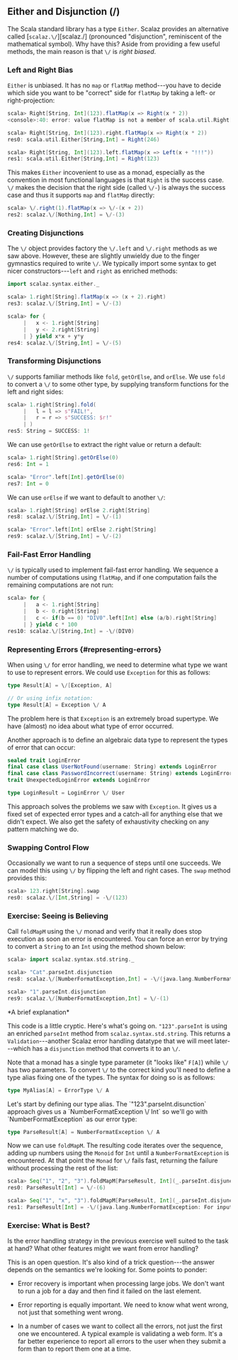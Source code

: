 ## Either and Disjunction (\/)

The Scala standard library has a type `Either`. Scalaz provides an alternative called [`scalaz.\/`][scalaz.\/] (pronounced "disjunction", reminiscent of the mathematical symbol). Why have this? Aside from providing a few useful methods, the main reason is that `\/` is *right biased*.

### Left and Right Bias

`Either` is unbiased. It has no `map` or `flatMap` method---you have to decide which side you want to be "correct" side for `flatMap` by taking a left- or right-projection:

~~~ scala
scala> Right[String, Int](123).flatMap(x => Right(x * 2))
<console>:40: error: value flatMap is not a member of scala.util.Right[String,Int]

scala> Right[String, Int](123).right.flatMap(x => Right(x * 2))
res0: scala.util.Either[String,Int] = Right(246)

scala> Right[String, Int](123).left.flatMap(x => Left(x + "!!!"))
res1: scala.util.Either[String,Int] = Right(123)
~~~

This makes `Either` incovenient to use as a monad, especially as the convention in most functional languages is that `Right` is the success case. `\/` makes the decision that the right side (called `\/-`) is always the success case and thus it supports `map` and `flatMap` directly:

~~~ scala
scala> \/.right(1).flatMap(x => \/-(x + 2))
res2: scalaz.\/[Nothing,Int] = \/-(3)
~~~

### Creating Disjunctions

The `\/` object provides factory the `\/.left` and `\/.right` methods as we saw above. However, these are slightly unwieldy due to the finger gymnastics required to write `\/`. We typically import some syntax to get nicer constructors---`left` and `right` as enriched methods:

~~~ scala
import scalaz.syntax.either._

scala> 1.right[String].flatMap(x => (x + 2).right)
res3: scalaz.\/[String,Int] = \/-(3)

scala> for {
     |   x <- 1.right[String]
     |   y <- 2.right[String]
     | } yield x*x + y*y
res4: scalaz.\/[String,Int] = \/-(5)
~~~

### Transforming Disjunctions

`\/` supports familiar methods like `fold`, `getOrElse`, and `orElse`. We use `fold` to convert a `\/` to some other type, by supplying transform functions for the left and right sides:

~~~ scala
scala> 1.right[String].fold(
     |   l = l => s"FAIL!",
     |   r = r => s"SUCCESS: $r!"
     | )
res5: String = SUCCESS: 1!
~~~

We can use `getOrElse` to extract the right value or return a default:

~~~ scala
scala> 1.right[String].getOrElse(0)
res6: Int = 1

scala> "Error".left[Int].getOrElse(0)
res7: Int = 0
~~~

We can use `orElse` if we want to default to another `\/`:

~~~ scala
scala> 1.right[String] orElse 2.right[String]
res8: scalaz.\/[String,Int] = \/-(1)

scala> "Error".left[Int] orElse 2.right[String]
res9: scalaz.\/[String,Int] = \/-(2)
~~~

### Fail-Fast Error Handling

`\/` is typically used to implement fail-fast error handling. We sequence a number of computations using `flatMap`, and if one computation fails the remaining computations are not run:

~~~ scala
scala> for {
     |   a <- 1.right[String]
     |   b <- 0.right[String]
     |   c <- if(b == 0) "DIV0".left[Int] else (a/b).right[String]
     | } yield c * 100
res10: scalaz.\/[String,Int] = -\/(DIV0)
~~~

### Representing Errors {#representing-errors}

When using `\/` for error handling, we need to determine what type we want to use to represent errors. We could use `Exception` for this as follows:

~~~ scala
type Result[A] = \/[Exception, A]

// Or using infix notation:
type Result[A] = Exception \/ A
~~~

The problem here is that `Exception` is an extremely broad supertype. We have (almost) no idea about what type of error occurred.

Another approach is to define an algebraic data type to represent the types of error that can occur:

~~~ scala
sealed trait LoginError
final case class UserNotFound(username: String) extends LoginError
final case class PasswordIncorrect(username: String) extends LoginError
trait UnexpectedLoginError extends LoginError

type LoginResult = LoginError \/ User
~~~

This approach solves the problems we saw with `Exception`. It gives us a fixed set of expected error types and a catch-all for anything else that we didn't expect. We also get the safety of exhaustivity checking on any pattern matching we do.

### Swapping Control Flow

Occasionally we want to run a sequence of steps until one succeeds. We can model this using `\/` by flipping the left and right cases. The `swap` method provides this:

~~~ scala
scala> 123.right[String].swap
res0: scalaz.\/[Int,String] = -\/(123)
~~~

### Exercise: Seeing is Believing

Call `foldMapM` using the `\/` monad and verify that it really does stop execution as soon an error is encountered. You can force an error by trying to convert a `String` to an `Int` using the method shown below:

~~~ scala
scala> import scalaz.syntax.std.string._

scala> "Cat".parseInt.disjunction
res8: scalaz.\/[NumberFormatException,Int] = -\/(java.lang.NumberFormatException: For input string: "Cat")

scala> "1".parseInt.disjunction
res9: scalaz.\/[NumberFormatException,Int] = \/-(1)
~~~

<div class="callout callout-info">
*A brief explanation*

This code is a little cryptic. Here's what's going on. `"123".parseInt` is using an enriched `parseInt` method from `scalaz.syntax.std.string`. This returns a `Validation`---another Scalaz error handling datatype that we will meet later---which has a `disjunction` method that converts it to an `\/`.
</div>

Note that a monad has a single type parameter (it "looks like" `F[A]`) while `\/` has two parameters. To convert `\/` to the correct kind you'll need to define a type alias fixing one of the types. The syntax for doing so is as follows:

~~~ scala
type MyAlias[A] = ErrorType \/ A
~~~

<div class="solution">
Let's start by defining our type alias. The `"123".parseInt.disunction` approach gives us a `NumberFormatException \/ Int` so we'll go with `NumberFormatException` as our error type:

~~~ scala
type ParseResult[A] = NumberFormatException \/ A
~~~

Now we can use `foldMapM`. The resulting code iterates over the sequence, adding up numbers using the `Monoid` for `Int` until a `NumberFormatException` is encountered. At that point the `Monad` for `\/` fails fast, returning the failure without processing the rest of the list:

~~~ scala
scala> Seq("1", "2", "3").foldMapM[ParseResult, Int](_.parseInt.disjunction)
res0: ParseResult[Int] = \/-(6)

scala> Seq("1", "x", "3").foldMapM[ParseResult, Int](_.parseInt.disjunction)
res1: ParseResult[Int] = -\/(java.lang.NumberFormatException: For input string: "x")
~~~
</div>

### Exercise: What is Best?

Is the error handling strategy in the previous exercise well suited to the task at hand? What other features might we want from error handling?

<div class="solution">
This is an open question. It's also kind of a trick question---the answer depends on the semantics we're looking for. Some points to ponder:

- Error recovery is important when processing large jobs. We don't want to run a job for a day and then find it failed on the last element.

- Error reporting is equally important. We need to know what went wrong, not just that something went wrong.

- In a number of cases we want to collect all the errors, not just the first one we encountered. A typical example is validating a web form. It's a far better experience to report all errors to the user when they submit a form than to report them one at a time.
</div>
